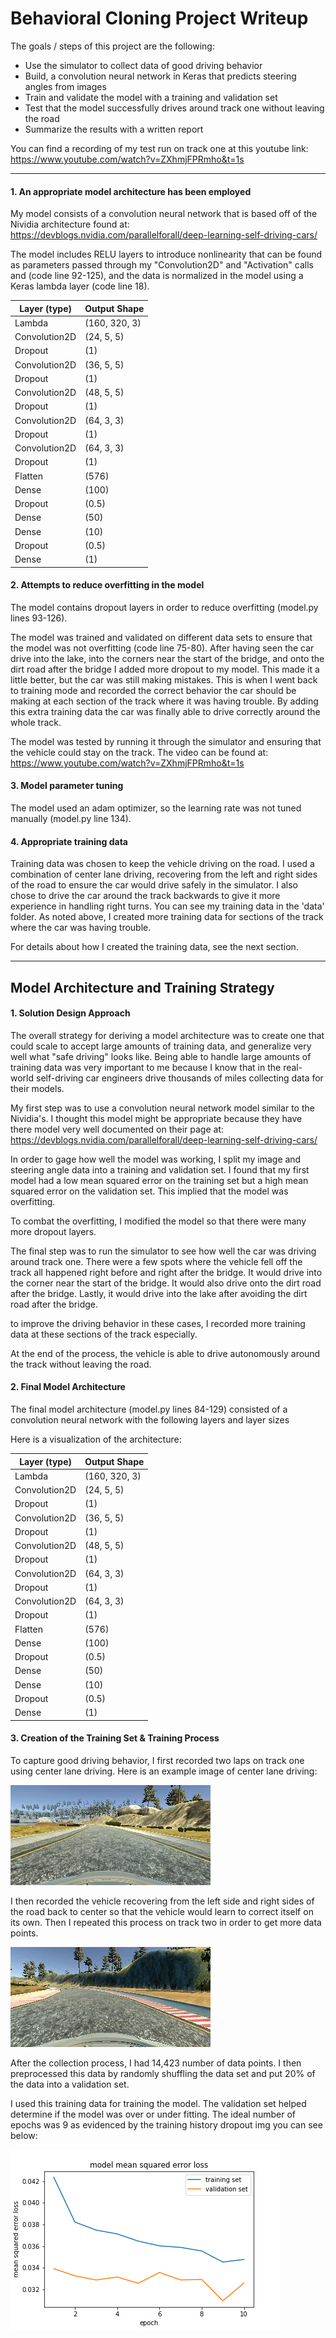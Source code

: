 # Behavioral Cloning Project Writeup

The goals / steps of this project are the following:

- Use the simulator to collect data of good driving behavior
- Build, a convolution neural network in Keras that predicts steering angles from images
- Train and validate the model with a training and validation set
- Test that the model successfully drives around track one without leaving the road
- Summarize the results with a written report

You can find a recording of my test run on track one at this youtube link:
https://www.youtube.com/watch?v=ZXhmjFPRmho&t=1s

***

#### 1. An appropriate model architecture has been employed

My model consists of a convolution neural network that is based off of the Nividia architecture found at:
https://devblogs.nvidia.com/parallelforall/deep-learning-self-driving-cars/

The model includes RELU layers to introduce nonlinearity that can be found as parameters passed through my "Convolution2D" and "Activation" calls and (code line 92-125), and the data is normalized in the model using a Keras lambda layer (code line 18).

| Layer (type)   | Output Shape  |
|----------------|---------------|
| Lambda         | (160, 320, 3) |
| Convolution2D  | (24, 5, 5)    |
| Dropout        | (1)           |
| Convolution2D  | (36, 5, 5)    |
| Dropout        | (1)           |
| Convolution2D  | (48, 5, 5)    |
| Dropout        | (1)           |
| Convolution2D  | (64, 3, 3)    |
| Dropout        | (1)           |
| Convolution2D  | (64, 3, 3)    |
| Dropout        | (1)           |
| Flatten        | (576)         |
| Dense          | (100)         |
| Dropout        | (0.5)         |
| Dense          | (50)          |
| Dense          | (10)          |
| Dropout        | (0.5)         |
| Dense          | (1)           |

#### 2. Attempts to reduce overfitting in the model

The model contains dropout layers in order to reduce overfitting (model.py lines 93-126).

The model was trained and validated on different data sets to ensure that the model was not overfitting (code line 75-80). After having seen the car drive into the lake, into the corners near the start of the bridge, and onto the dirt road after the bridge I added more dropout to my model. This made it a little better, but the car was still making mistakes. This is when I went back to training mode and recorded the correct behavior the car should be making at each section of the track where it was having trouble. By adding this extra training data the car was finally able to drive correctly around the whole track.

The model was tested by running it through the simulator and ensuring that the vehicle could stay on the track. The video can be found at: https://www.youtube.com/watch?v=ZXhmjFPRmho&t=1s

#### 3. Model parameter tuning

The model used an adam optimizer, so the learning rate was not tuned manually (model.py line 134).

#### 4. Appropriate training data

Training data was chosen to keep the vehicle driving on the road. I used a combination of center lane driving, recovering from the left and right sides of the road to ensure the car would drive safely in the simulator. I also chose to drive the car around the track backwards to give it more experience in handling right turns. You can see my training data in the 'data' folder. As noted above, I created more training data for sections of the track where the car was having trouble.

For details about how I created the training data, see the next section.

***

## Model Architecture and Training Strategy

#### 1. Solution Design Approach

The overall strategy for deriving a model architecture was to create one that could scale to accept large amounts of training data, and generalize very well what "safe driving" looks like. Being able to handle large amounts of training data was very important to me because I know that in the real-world self-driving car engineers drive thousands of miles collecting data for their models.

My first step was to use a convolution neural network model similar to the Nividia's. I thought this model might be appropriate because they have there model very well documented on their page at: https://devblogs.nvidia.com/parallelforall/deep-learning-self-driving-cars/

In order to gage how well the model was working, I split my image and steering angle data into a training and validation set. I found that my first model had a low mean squared error on the training set but a high mean squared error on the validation set. This implied that the model was overfitting.

To combat the overfitting, I modified the model so that there were many more dropout layers.

The final step was to run the simulator to see how well the car was driving around track one. There were a few spots where the vehicle fell off the track all happened right before and right after the bridge. It would drive into the corner near the start of the bridge. It would also drive onto the dirt road after the bridge. Lastly, it would drive into the lake after avoiding the dirt road after the bridge.

to improve the driving behavior in these cases, I recorded more training data at these sections of the track especially.

At the end of the process, the vehicle is able to drive autonomously around the track without leaving the road.

#### 2. Final Model Architecture

The final model architecture (model.py lines 84-129) consisted of a convolution neural network with the following layers and layer sizes

Here is a visualization of the architecture:

| Layer (type)   | Output Shape  |
|----------------|---------------|
| Lambda         | (160, 320, 3) |
| Convolution2D  | (24, 5, 5)    |
| Dropout        | (1)           |
| Convolution2D  | (36, 5, 5)    |
| Dropout        | (1)           |
| Convolution2D  | (48, 5, 5)    |
| Dropout        | (1)           |
| Convolution2D  | (64, 3, 3)    |
| Dropout        | (1)           |
| Convolution2D  | (64, 3, 3)    |
| Dropout        | (1)           |
| Flatten        | (576)         |
| Dense          | (100)         |
| Dropout        | (0.5)         |
| Dense          | (50)          |
| Dense          | (10)          |
| Dropout        | (0.5)         |
| Dense          | (1)           |

#### 3. Creation of the Training Set & Training Process

To capture good driving behavior, I first recorded two laps on track one using center lane driving. Here is an example image of center lane driving:

![alt tag](imgs/center_lane_driving.jpg)

I then recorded the vehicle recovering from the left side and right sides of the road back to center so that the vehicle would learn to correct itself on its own. Then I repeated this process on track two in order to get more data points.

![alt tag](imgs/recover.gif)

After the collection process, I had 14,423 number of data points. I then preprocessed this data by randomly shuffling the data set and put 20% of the data into a validation set.

I used this training data for training the model. The validation set helped determine if the model was over or under fitting. The ideal number of epochs was 9 as evidenced by the training history dropout img you can see below:

![alt tag](imgs/training_vs_validation.png)
